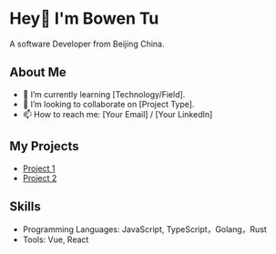 # Hey👋 I'm Bowen Tu

A software Developer from Beijing China.

## About Me
- 🌱 I’m currently learning [Technology/Field].
- 👯 I’m looking to collaborate on [Project Type].
- 📫 How to reach me: [Your Email] / [Your LinkedIn]

## My Projects
- [Project 1](https://github.com/yourusername/project1)
- [Project 2](https://github.com/yourusername/project2)

## Skills
- Programming Languages: JavaScript, TypeScript，Golang，Rust
- Tools: Vue, React
